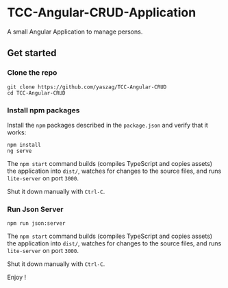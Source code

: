 # TCC-Angular-CRUD-Application
A small Angular Application to manage persons.

## Get started

### Clone the repo

```shell
git clone https://github.com/yaszag/TCC-Angular-CRUD
cd TCC-Angular-CRUD
```

### Install npm packages

Install the `npm` packages described in the `package.json` and verify that it works:

```shell
npm install
ng serve
```

The `npm start` command builds (compiles TypeScript and copies assets) the application into `dist/`, watches for changes to the source files, and runs `lite-server` on port `3000`.

Shut it down manually with `Ctrl-C`.

### Run Json Server


```shell
npm run json:server
```

The `npm start` command builds (compiles TypeScript and copies assets) the application into `dist/`, watches for changes to the source files, and runs `lite-server` on port `3000`.

Shut it down manually with `Ctrl-C`.

Enjoy !

